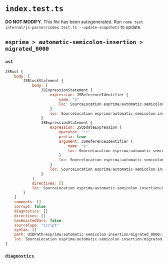 # `index.test.ts`

**DO NOT MODIFY**. This file has been autogenerated. Run `rome test internal/js-parser/index.test.ts --update-snapshots` to update.

## `esprima > automatic-semicolon-insertion > migrated_0000`

### `ast`

```javascript
JSRoot {
	body: [
		JSBlockStatement {
			body: [
				JSExpressionStatement {
					expression: JSReferenceIdentifier {
						name: "x"
						loc: SourceLocation esprima/automatic-semicolon-insertion/migrated_0000/input.js 1:2-1:3 (x)
					}
					loc: SourceLocation esprima/automatic-semicolon-insertion/migrated_0000/input.js 1:2-1:3
				}
				JSExpressionStatement {
					expression: JSUpdateExpression {
						operator: "++"
						prefix: true
						argument: JSReferenceIdentifier {
							name: "y"
							loc: SourceLocation esprima/automatic-semicolon-insertion/migrated_0000/input.js 2:2-2:3 (y)
						}
						loc: SourceLocation esprima/automatic-semicolon-insertion/migrated_0000/input.js 2:0-2:3
					}
					loc: SourceLocation esprima/automatic-semicolon-insertion/migrated_0000/input.js 2:0-2:3
				}
			]
			directives: []
			loc: SourceLocation esprima/automatic-semicolon-insertion/migrated_0000/input.js 1:0-2:5
		}
	]
	comments: []
	corrupt: false
	diagnostics: []
	directives: []
	hasHoistedVars: false
	sourceType: "script"
	syntax: []
	path: UIDPath<esprima/automatic-semicolon-insertion/migrated_0000/input.js>
	loc: SourceLocation esprima/automatic-semicolon-insertion/migrated_0000/input.js 1:0-3:0
}
```

### `diagnostics`

```

```
